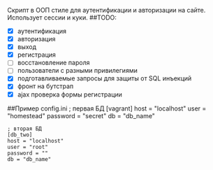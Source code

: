 Скрипт в ООП стиле для аутентификации и авторизации на сайте. Использует сессии и куки.
##TODO:
- [x] аутентификация
- [x] авторизация
- [x] выход
- [x] регистрация
- [ ] восстановление пароля
- [ ] пользователи с разными привилегиями 
- [x] подготавливаемые запросы для защиты от SQL инъекций
- [x] фронт на бутстрап
- [x] ajax проверка формы регистрации 

##Пример config.ini
    ; первая БД
    [vagrant]
    host = "localhost"
    user = "homestead"
    password = "secret"
    db = "db_name"

    ; вторая БД
    [db_two]
    host = "localhost"
    user = "root"
    password = ""
    db = "db_name"